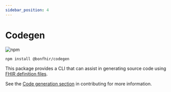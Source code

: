 ```yaml
---
sidebar_position: 4
---
```


# Codegen

![npm](https://img.shields.io/npm/v/@bonfhir/codegen)

```bash npm2yarn
npm install @bonfhir/codegen
```

This package provides a CLI that can assist in generating source code using [FHIR definition files](https://hl7.org/fhir/downloads.html).

See the [Code generation section](/contributing/codegen) in contributing for more information.
